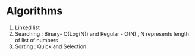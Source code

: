# Algorithms
1. Linked list
2. Searching : Binary- O(Log(N)) and Regular - O(N) , N represents length of list of numbers
3. Sorting : Quick and Selection
